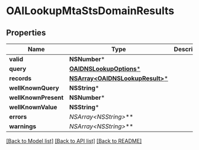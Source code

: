 # OAILookupMtaStsDomainResults

## Properties
Name | Type | Description | Notes
------------ | ------------- | ------------- | -------------
**valid** | **NSNumber*** |  | 
**query** | [**OAIDNSLookupOptions***](OAIDNSLookupOptions) |  | 
**records** | [**NSArray&lt;OAIDNSLookupResult&gt;***](OAIDNSLookupResult) |  | 
**wellKnownQuery** | **NSString*** |  | 
**wellKnownPresent** | **NSNumber*** |  | 
**wellKnownValue** | **NSString*** |  | 
**errors** | **NSArray&lt;NSString*&gt;*** |  | 
**warnings** | **NSArray&lt;NSString*&gt;*** |  | 

[[Back to Model list]](../README#documentation-for-models) [[Back to API list]](../README#documentation-for-api-endpoints) [[Back to README]](../README)


